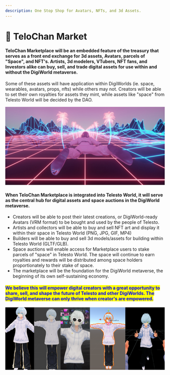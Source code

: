 ```yaml
---
description: One Stop Shop for Avatars, NFTs, and 3d Assets.
---
```


# 🏪 TeloChan Market

#### TeloChan Marketplace will be an embedded feature of the treasury that serves as a front end exchange for 3d assets, Avatars, parcels of "Space", and NFT's. Artists, 3d modelers, VTubers, NFT fans, and Investors alike can buy, sell, and trade digital assets for use within and without the DigiWorld metaverse.

Some of these assets will have application within DigiWorlds (ie. space, wearables, avatars, props, nfts) while others may not. Creators will be able to set their own royalties for assets they mint, while assets like "space" from Telesto World will be decided by the DAO.

![](<../.gitbook/assets/image (4).png>)

#### When TeloChan Marketplace is integrated into Telesto World, it will serve as the central hub for digital assets and space auctions in the DigiWorld metaverse.&#x20;

* Creators will be able to post their latest creations, or DigiWorld-ready Avatars (VRM format) to be bought and used by the people of Telesto.&#x20;
* Artists and collectors will be able to buy and sell NFT art and display it within their space in Telesto World (PNG, JPG, GIF, MP4)
* Builders will be able to buy and sell 3d models/assets for building within Telesto World (GLTF/GLB).
* Space auctions will enable access for Marketplace users to stake parcels of "space" in Telesto World. The space will continue to earn royalties and rewards will be distributed among space holders proportionately to their stake of space.
* The marketplace will be the foundation for the DigiWorld metaverse, the beginning of its own self-sustaining economy.

#### <mark style="color:blue;">We believe this will empower digital creators with a great opportunity to share, sell, and shape the future of Telesto and other DigiWorlds. The DigiWorld metaverse can only thrive when creator's are empowered.</mark>

![](<../.gitbook/assets/image (2) (1) (1).png>)
